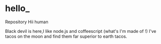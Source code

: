 

# hello_
Repository
Hii human 


Black devil is here,I like node.js and coffeescript (what's I'm made of !)
I've tacos on the moon and find them far superior to earth tacos.
